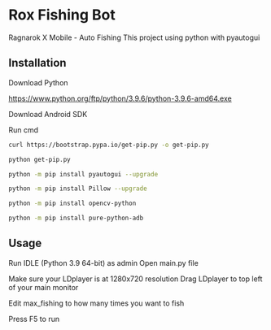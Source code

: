 # Rox Fishing Bot

Ragnarok X Mobile - Auto Fishing
This project using python with pyautogui

## Installation

Download Python

https://www.python.org/ftp/python/3.9.6/python-3.9.6-amd64.exe

Download Android SDK

Run cmd

```bash
curl https://bootstrap.pypa.io/get-pip.py -o get-pip.py
```
```bash
python get-pip.py
```
```bash
python -m pip install pyautogui --upgrade
```
```bash
python -m pip install Pillow --upgrade
```
```bash
python -m pip install opencv-python
```

```bash
python -m pip install pure-python-adb
```

## Usage
Run IDLE (Python 3.9 64-bit) as admin
Open main.py file

Make sure your LDplayer is at 1280x720 resolution
Drag LDplayer to top left of your main monitor

Edit max_fishing to how many times you want to fish

Press F5 to run